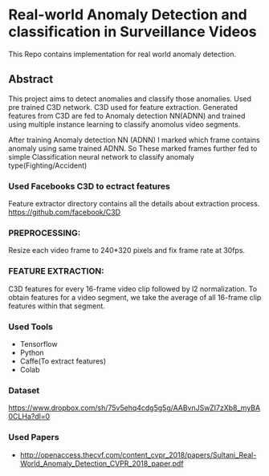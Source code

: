 # Real-world Anomaly Detection and classification in Surveillance Videos

This Repo contains implementation for real world anomaly detection.

## Abstract 

This project aims to detect anomalies and classify those anomalies.
Used pre trained C3D network. C3D used for feature extraction.
Generated features from C3D are fed to Anomaly detection NN(ADNN) and trained using multiple instance learning to classify anomolus video segments.

After training Anomaly detection NN (ADNN) I marked which frame contains anomaly using same trained ADNN.
So These marked frames further fed to simple Classification neural network to classify anomaly type(Fighting/Accident)

### Used Facebooks C3D to ectract features 
Feature extractor directory contains all the details about extraction process.
https://github.com/facebook/C3D

### PREPROCESSING:
Resize each video frame to 240*320 pixels and fix
frame rate at 30fps.

### FEATURE EXTRACTION:
C3D features for every 16-frame video clip
followed by l2 normalization. To obtain features
for a video segment, we take the average of all
16-frame clip features within that segment.

### Used Tools
* Tensorflow
* Python
* Caffe(To extract features)
* Colab

### Dataset
https://www.dropbox.com/sh/75v5ehq4cdg5g5g/AABvnJSwZI7zXb8_myBA0CLHa?dl=0

### Used Papers
* http://openaccess.thecvf.com/content_cvpr_2018/papers/Sultani_Real-World_Anomaly_Detection_CVPR_2018_paper.pdf



